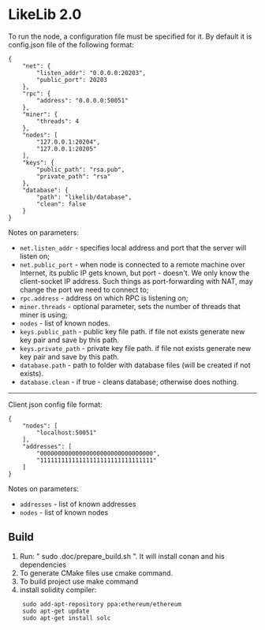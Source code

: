 # LikeLib 2.0

To run the node, a configuration file must be specified for it.
By default it is config.json file of the following format:

```
{
    "net": {
        "listen_addr": "0.0.0.0:20203",
        "public_port": 20203
    },
    "rpc": {
        "address": "0.0.0.0:50051"
    },
    "miner": {
        "threads": 4
    },
    "nodes": [
        "127.0.0.1:20204",
        "127.0.0.1:20205"
    ],
    "keys": {
        "public_path": "rsa.pub",
        "private_path": "rsa"
    },
    "database": {
        "path": "likelib/database",
        "clean": false
    }
}
```

Notes on parameters:
* `net.listen_addr` - specifies local address and port that the server will listen on;
* `net.public_port` - when node is connected to a remote machine over Internet, its 
public IP gets known, but port - doesn't. We only know the client-socket IP address.
Such things as port-forwarding with NAT, may change the port we need to connect to;
* `rpc.address` - address on which RPC is listening on;
* `miner.threads` - optional parameter, sets the number of threads that miner is using;
* `nodes` - list of known nodes.
* `keys.public_path` - public key file path. if file not exists generate new key pair and save by this path.
* `keys.private_path` - private key file path. if file not exists generate new key pair and save by this path.
* `database.path` - path to folder with database files (will be created if not exists).
* `database.clean` - if true - cleans database; otherwise does nothing.

---

Client json config file format:

```
{
    "nodes": [
        "localhost:50051"
    ],
    "addresses": [
        "00000000000000000000000000000000",
        "11111111111111111111111111111111"
    ]
}
```

Notes on parameters:
* `addresses` - list of known addresses
* `nodes` - list of known nodes

## Build
1. Run: " sudo .doc/prepare_build.sh ". It will install conan and his dependencies
2. To generate CMake files use cmake command. 
3. To build project use make command
4. install solidity compiler:
```
    sudo add-apt-repository ppa:ethereum/ethereum
    sudo apt-get update
    sudo apt-get install solc
```